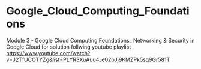 # Google_Cloud_Computing_Foundations

Module 3 -  Google Cloud Computing Foundations_ Networking & Security in Google Cloud
for solution follwing youtube playlist
https://www.youtube.com/watch?v=J2TfUCOTYZg&list=PLYR3XuAuu4_e02bJj9KMZPk5sq9Gr581T
